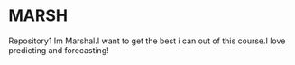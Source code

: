 # MARSH
Repository1
Im Marshal.I want to get the best i can out of this course.I love predicting and forecasting!
